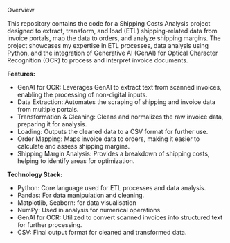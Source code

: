 Overview

This repository contains the code for a Shipping Costs Analysis project designed to extract, transform, and load (ETL) shipping-related data from invoice portals, map the data to orders, and analyze shipping margins. The project showcases my expertise in ETL processes, data analysis using Python, and the integration of Generative AI (GenAI) for Optical Character Recognition (OCR) to process and interpret invoice documents.

**Features:**
- GenAI for OCR: Leverages GenAI to extract text from scanned invoices, enabling the processing of non-digital inputs.
- Data Extraction: Automates the scraping of shipping and invoice data from multiple portals.
- Transformation & Cleaning: Cleans and normalizes the raw invoice data, preparing it for analysis.
- Loading: Outputs the cleaned data to a CSV format for further use.
- Order Mapping: Maps invoice data to orders, making it easier to calculate and assess shipping margins.
- Shipping Margin Analysis: Provides a breakdown of shipping costs, helping to identify areas for optimization.

**Technology Stack:**
- Python: Core language used for ETL processes and data analysis.
- Pandas: For data manipulation and cleaning.
- Matplotlib, Seaborn: for data visualisation
- NumPy: Used in analysis for numerical operations.
- GenAI for OCR: Utilized to convert scanned invoices into structured text for further processing.
- CSV: Final output format for cleaned and transformed data.
